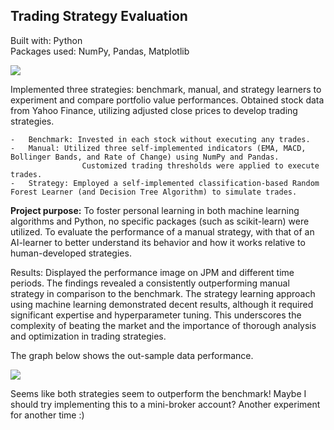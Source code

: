 ## Trading Strategy Evaluation   
Built with: Python   
Packages used: NumPy, Pandas, Matplotlib   

![](https://personalprofessionaldevelopment.s3.us-west-1.amazonaws.com/insample_e1.png)

Implemented three strategies: benchmark, manual, and strategy learners to experiment and compare portfolio value performances.
Obtained stock data from Yahoo Finance, utilizing adjusted close prices to develop trading strategies.

    -	Benchmark: Invested in each stock without executing any trades.
    -	Manual: Utilized three self-implemented indicators (EMA, MACD, Bollinger Bands, and Rate of Change) using NumPy and Pandas. 
                    Customized trading thresholds were applied to execute trades.
    -	Strategy: Employed a self-implemented classification-based Random Forest Learner (and Decision Tree Algorithm) to simulate trades.
    
**Project purpose:** To foster personal learning in both machine learning algorithms and Python, no specific packages (such as scikit-learn) were utilized. To evaluate the performance of a manual strategy, with that of an AI-learner to better understand its behavior and how it works relative to human-developed strategies. 

Results: Displayed the performance image on JPM and different time periods.
The findings revealed a consistently outperforming manual strategy in comparison to the benchmark. The strategy learning approach using machine learning demonstrated decent results, although it required significant expertise and hyperparameter tuning. This underscores the complexity of beating the market and the importance of thorough analysis and optimization in trading strategies.


The graph below shows the out-sample data performance.   

![](https://personalprofessionaldevelopment.s3.us-west-1.amazonaws.com/outofsample_e1.png)   


Seems like both strategies seem to outperform the benchmark! Maybe I should try implementing this to a mini-broker account? Another experiment for another time :)    